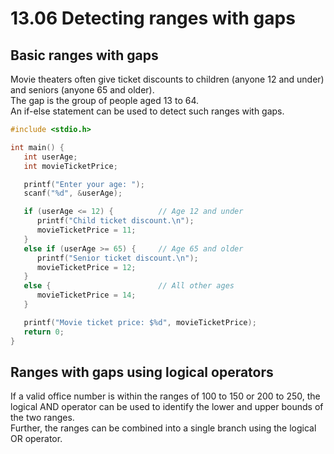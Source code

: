 # 13.06 Detecting ranges with gaps

## Basic ranges with gaps
Movie theaters often give ticket discounts to children (anyone 12 and under) and seniors (anyone 65 and older).   
The gap is the group of people aged 13 to 64.   
An if-else statement can be used to detect such ranges with gaps.   
```c
#include <stdio.h>

int main() {
   int userAge;
   int movieTicketPrice;

   printf("Enter your age: ");
   scanf("%d", &userAge);

   if (userAge <= 12) {          // Age 12 and under
      printf("Child ticket discount.\n");
      movieTicketPrice = 11;
   }
   else if (userAge >= 65) {     // Age 65 and older
      printf("Senior ticket discount.\n");  
      movieTicketPrice = 12;
   }
   else {                        // All other ages
      movieTicketPrice = 14;
   }

   printf("Movie ticket price: $%d", movieTicketPrice);
   return 0;
}
```

## Ranges with gaps using logical operators
If a valid office number is within the ranges of 100 to 150 or 200 to 250, the logical AND operator can be used to identify the lower and upper bounds of the two ranges.   
Further, the ranges can be combined into a single branch using the logical OR operator.
